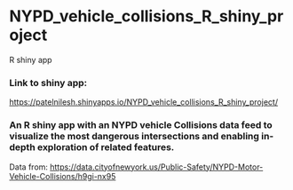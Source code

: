 # NYPD_vehicle_collisions_R_shiny_project

R shiny app

### Link to shiny app: 
https://patelnilesh.shinyapps.io/NYPD_vehicle_collisions_R_shiny_project/

### An R shiny app with an NYPD vehicle Collisions data feed to visualize the most dangerous intersections and enabling in-depth exploration of related features.

Data from: 
https://data.cityofnewyork.us/Public-Safety/NYPD-Motor-Vehicle-Collisions/h9gi-nx95


